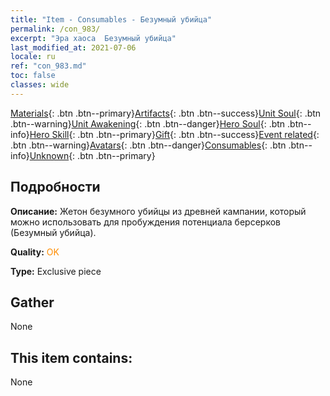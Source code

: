 ```yaml
---
title: "Item - Consumables - Безумный убийца"
permalink: /con_983/
excerpt: "Эра хаоса  Безумный убийца"
last_modified_at: 2021-07-06
locale: ru
ref: "con_983.md"
toc: false
classes: wide
---
```

 [Materials](/ItemsRU/){: .btn .btn--primary}[Artifacts](/ItemsRU/Artifacts/){: .btn .btn--success}[Unit Soul](/ItemsRU/UnitSoul/){: .btn .btn--warning}[Unit Awakening](/ItemsRU/UnitAwakening/){: .btn .btn--danger}[Hero Soul](/ItemsRU/HeroSoul/){: .btn .btn--info}[Hero Skill](/ItemsRU/HeroSkill/){: .btn .btn--primary}[Gift](/ItemsRU/Gift/){: .btn .btn--success}[Event related](/ItemsRU/Events/){: .btn .btn--warning}[Avatars](/ItemsRU/Avatars/){: .btn .btn--danger}[Consumables](/ItemsRU/Consumables/){: .btn .btn--info}[Unknown](/ItemsRU/Unknown/){: .btn .btn--primary}

## Подробности
 **Описание:** Жетон безумного убийцы из древней кампании, который можно использовать для пробуждения потенциала берсерков (Безумный убийца).

 **Quality:** <span style="color: #FF8C00">OK</span>

 **Type:** Exclusive piece

## Gather

  None

## This item contains:

  None

